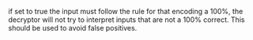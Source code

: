 if set to true the input must follow the rule for that encoding a 100%, the decryptor will not try to interpret inputs that are not a 100% correct. This should be used to avoid false positives.